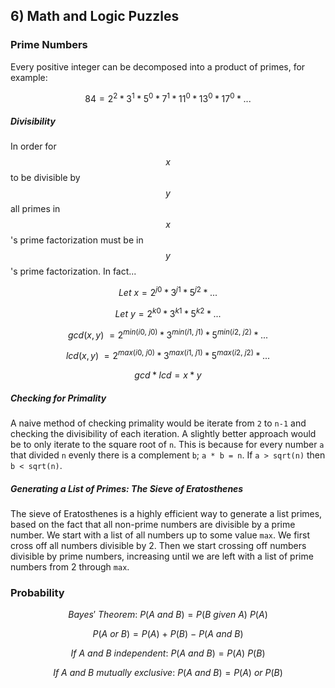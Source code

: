## 6) Math and Logic Puzzles

### Prime Numbers

Every positive integer can be decomposed into a product of primes, for example:

$$
84 = 2^2 * 3^1 * 5^0 * 7^1 * 11^0 * 13^0 * 17^0 * ...
$$

##### Divisibility

In order for $$x$$ to be divisible by $$y$$ all primes in $$x$$'s prime factorization must be in $$y$$'s prime factorization. In fact...

$$
Let\ x = 2^{j0} * 3^{j1} * 5^{j2} * ...
$$

$$
Let\ y = 2^{k0} * 3^{k1} * 5^{k2} * ...
$$

$$
gcd(x, y)\ = 2^{min(i0,\ j0)} * 3^{min(i1,\ j1)} * 5^{min(i2,\ j2)} * ...
$$

$$
lcd(x, y)\ = 2^{max(i0,\ j0)} * 3^{max(i1,\ j1)} * 5^{max(i2,\ j2)} * ...
$$

$$
gcd * lcd = x * y
$$

##### Checking for Primality

A naive method of checking primality would be iterate from ```2``` to ```n-1``` and checking the divisibility of each iteration. A slightly better approach would be to only iterate to the square root of ```n```. This is because for every number ```a``` that divided ```n``` evenly there is a complement ```b```; ```a * b = n```. If ```a > sqrt(n)``` then ```b < sqrt(n)```.

##### Generating a List of Primes: The Sieve of Eratosthenes

The sieve of Eratosthenes is a highly efficient way to generate a list primes, based on the fact that all non-prime numbers are divisible by a prime number. We start with a list of all numbers up to some value ```max```. We first cross off all numbers divisible by 2. Then we start crossing off numbers divisible by prime numbers, increasing until we are left with a list of prime numbers from 2 through ```max```.

### Probability

$$
Bayes'\ Theorem:\ P(A\ and\ B) = P(B\ given\ A)\ P(A)
$$

$$
P(A\ or\ B) = P(A)\ +\ P(B)\ -\ P(A\ and\ B)
$$

$$
If\ A\ and\ B\ independent:\ P(A\ and\ B) = P(A)\ P(B)
$$

$$
If\ A\ and\ B\ mutually\ exclusive:\ P(A\ and\ B) = P(A)\ or\ P(B)
$$
